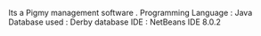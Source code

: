 Its a Pigmy management software . 
Programming Language : Java
Database used        : Derby database 
IDE                  : NetBeans IDE 8.0.2
